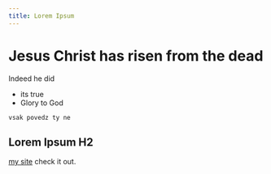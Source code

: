 ```yaml
---
title: Lorem Ipsum
---
```

# Jesus Christ has risen from the dead
Indeed he did
+ its true
+ Glory to God

```
vsak povedz ty ne
```

##  Lorem Ipsum H2
[my site](https://2006.digital) check it out.
